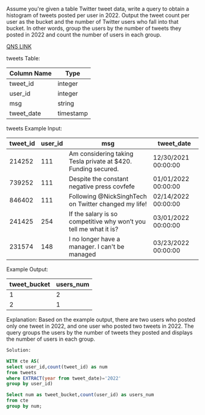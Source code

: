 Assume you're given a table Twitter tweet data, write a query to obtain a histogram of tweets posted per user in 2022. 
Output the tweet count per user as the bucket and the number of Twitter users who fall into that bucket.
In other words, group the users by the number of tweets they posted in 2022 and count the number of users in each group.

[QNS LINK](https://datalemur.com/questions/sql-histogram-tweets)

tweets Table:

| Column Name | Type      |
|-------------|-----------|
| tweet_id    | integer   |
| user_id     | integer   |
| msg         | string    |
| tweet_date  | timestamp |

tweets Example Input:

| tweet_id | user_id | msg                                                    | tweet_date            |
|----------|---------|--------------------------------------------------------|-----------------------|
| 214252   | 111     | Am considering taking Tesla private at $420. Funding secured. | 12/30/2021 00:00:00 |
| 739252   | 111     | Despite the constant negative press covfefe            | 01/01/2022 00:00:00 |
| 846402   | 111     | Following @NickSinghTech on Twitter changed my life!   | 02/14/2022 00:00:00 |
| 241425   | 254     | If the salary is so competitive why won’t you tell me what it is? | 03/01/2022 00:00:00 |
| 231574   | 148     | I no longer have a manager. I can't be managed         | 03/23/2022 00:00:00 |

Example Output:

| tweet_bucket | users_num |
|--------------|-----------|
| 1            | 2         |
| 2            | 1         |

Explanation:
Based on the example output, there are two users who posted only one tweet in 2022, and one user who posted two tweets in 2022. 
The query groups the users by the number of tweets they posted and displays the number of users in each group.

```SQL
Solution:

WITH cte AS(
select user_id,count(tweet_id) as num
from tweets
where EXTRACT(year from tweet_date)='2022'
group by user_id)

Select num as tweet_bucket,count(user_id) as users_num
from cte 
group by num;
```

